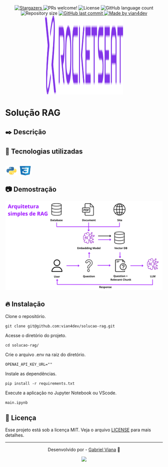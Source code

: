 <div align="center">
  <a href="https://github.com/vian4dev/solucao-rag/stargazers">
    <img alt="Stargazers" src="https://img.shields.io/github/stars/vian4dev/solucao-rag?style=social">
  </a>
  
  <img alt="PRs welcome!" src="https://img.shields.io/static/v1?label=PRs&message=welcome&color=7159c1&labelColor=000000" />
  <img alt="License" src="https://img.shields.io/static/v1?label=license&message=MIT&color=7159c1&labelColor=000000">
  <img alt="GitHub language count" src="https://img.shields.io/github/languages/count/vian4dev/solucao-rag?color=%2304D361">
  <img alt="Repository size" src="https://img.shields.io/github/repo-size/vian4dev/solucao-rag">
	
  <a href="https://github.com/vian4dev/solucao-rag/commits/master">
    <img alt="GitHub last commit" src="https://img.shields.io/github/last-commit/vian4dev/solucao-rag">
  </a>
  
  <a href="https://www.linkedin.com/in/vianadev/">
    <img alt="Made by vian4dev" src="https://img.shields.io/badge/made%20by-vian4dev-%2304D361">
  </a>
</div>

<div align="center">
  <img src="https://raw.githubusercontent.com/vian4dev/vian4dev/bfae0da7d97ab8f10a008d3fdea6f2e2181fa3ca/.github/rocketseat.svg" width="250" height="250" alt="Rocketseat">
</div>

# Solução RAG

## ✒️ Descrição

## 🚀 Tecnologias utilizadas
<div style="display: inline_block"><br>
  <img align="center" alt="img-html" height="30" width="40" src="https://raw.githubusercontent.com/devicons/devicon/master/icons/python/python-original.svg">
  
  <img align="center" alt="img-css" height="30" width="40" src="https://raw.githubusercontent.com/devicons/devicon/master/icons/css3/css3-original.svg">
</div>

## 📷 Demostração
<div align="center">
  <img src="./.github/arquitetura-rag-simples.png" alt="arquitetura-rag-simples" />
</div>

## 🔥 Instalação
Clone o repositório.
~~~
git clone git@github.com:vian4dev/solucao-rag.git
~~~
Acesse o diretório do projeto.
~~~
cd solucao-rag/
~~~
Crie o arquivo .env na raiz do diretório.
~~~
OPENAI_API_KEY_URL=""
~~~
Instale as dependências.
~~~
pip install -r requirements.txt
~~~
Execute a aplicação no Jupyter Notebook ou VScode.
~~~
main.ipynb
~~~

## 📝 Licença
Esse projeto está sob a licença MIT. Veja o arquivo [LICENSE](LICENSE) para mais detalhes.

---
<div align="center"> 
 <p>Desenvolvido por - <a href="https://github.com/vian4dev">Gabriel Viana</a> 🤖</p>
 
 <a href="https://www.linkedin.com/in/vianadev" target="_blank"><img src="https://img.shields.io/badge/-LinkedIn-%230077B5?style=for-the-badge&logo=linkedin&logoColor=white" target="_blank"></a> 
</div>
